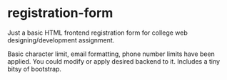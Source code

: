 # registration-form
Just a basic HTML frontend registration form for college web designing/development assignment.

Basic character limit, email formatting, phone number limits have been applied. You could modify or apply desired backend to it.
Includes a tiny bitsy of bootstrap.

